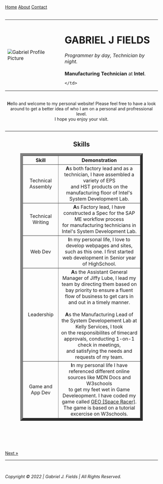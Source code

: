 <!DOCTYPE html>
<html lang="en" dir="ltr">
<meta name="viewport" content="width=device-width, initial-scale=1">
<style>
  body {
    background-image: url("BackGround.jpg");
  }

  body {
    margin: 0;
    font-family: Arial, Helvetica, sans-serif;
  }

  div.c {
    -webkit-text-decoration-line: underline;
    /* Chrome  */
    text-decoration-line: underline;
  }

  .topnav {
    overflow: hidden;
    background-color: #333;
  }

  .topnav a {
    float: left;
    display: block;
    color: #f2f2f2;
    text-align: center;
    padding: 14px 16px;
    text-decoration: none;
    font-size: 17px;
  }

  .topnav a:hover {
    background-color: Grey;
    color: white;
  }

  .topnav a.active {
    background-color: Black;
    color: Grey;
  }

  .topnav .icon {
    display: none;
  }

  @media screen and (max-width: 600px) {
    .topnav a:not(:first-child) {
      display: none;
    }

    .topnav a.icon {
      float: right;
      display: block;
    }
  }

  @media screen and (max-width: 600px) {
    .topnav.responsive {
      position: relative;
    }

    .topnav.responsive .icon {
      position: absolute;
      right: 0;
      top: 0;
    }

    .topnav.responsive a {
      float: none;
      display: block;
      text-align: left;
    }
  }

  .circle {
    background-color: black;
    ;
    border: 8px solid blue;
    height: 300px;
    border-radius: 50%;
    -moz-border-radius: 50%;
    -webkit-border-radius: 50%;
    width: 300px;
  }

  a {
    text-decoration: none;
    display: inline-block;
    padding: 10px 20px;
  }

  a:hover {
    background-color: Silver;
    color: White;
  }

  li:hover {
    background-color: none;
    color: white;
  }

  .next {
    background-color: Grey;
    color: White;
  }

  .p1 {
    color: White;
    font-size: 20px;
    font-family: serif;
    font-style: normal;
  }

  .p2 {
    font-weight: 300;
    color: white;
    font-family: serif;
    font-style: normal;
    font-size: 20px;
  }

  h1 {
    color: Grey;
    font-style: normal;
  }

  h2 {
    color: Grey;
    font-family: serif;
  }

  .txt1 {
      color: Blue;
      text-decoration-line: underline;
      text-decoration-color: White ;
  }

  .txt2 {
      text-decoration-line: underline;
      text-decoration-color: blue;
  }

  .txt3 {
      color: White;
  }


  .ul {
    color: White;
    font-family: serif;
    font-size: 20px;
  }

  th {
    color: White;
    font-family: serif;
  }

  .td1 {
    color: White;
    font-family: serif;
  }

  .tblb {
    border-color: Gold;
    border-style: dashed;
  }

  .tblb2 {
    border-color: Silver;
    border-style: groove;
  }

  .footer {
    position:relative;
    left: 0;
    bottom: 0;
    width: 100%;
    background-color: none;
    color: white;
    text-align: center;
}
</style>

<head>
  <meta charset="utf-8">
  <title>Gabriel J Fields Website | Homepage</title>
</head>
<div class="topnav" id="myTopnav">
  <a href="index.html" class="active">Home</a>
  <a href="aboutme.html">About</a>
  <a href="contactme.html">Contact</a>
  <a href="javascript:void(0);" class="icon" onclick="myFunction()">
    <i class="fa fa-bars"></i>
  </a>
</div>

<div style="padding-left:16px">

</div>

<script>
  function myFunction() {
    var x = document.getElementById("myTopnav");
    if (x.className === "topnav") {
      x.className += " responsive";
    } else {
      x.className = "topnav";
    }
  }
</script>

</br>


<div class="c">

</div>
<center>
<table>
  <tr>
    <td>
      <img src="Gabriel 5.2022.png" class="circle" alt="Gabriel Profile Picture">
    </td>
    <td>
      <h1 class="h1"> GABRIEL J FIELDS </h1>
      <p2 class="p2">
        <em>Programmer by day, Technician by night.</em>
      </p2></br></br>
      <p2 class="p2">
      <strong>Manufacturing Technician</strong> at <p1 class="txt1"><strong>Intel</strong></p1>.
    </br>
      </p2>

    </td>
  </tr>
</table>
</center>
</br>

<center>
  <p2 class="p2">
    <p2 class="txt3" style="text-indent: 25px;"><strong>H</strong></p2>ello and welcome to my personal website! Please feel free to have a look around to get a better idea of who I am on a personal
    and profressional level. <br />I hope you enjoy your visit.
  </p2>
</center> </br>
<hr size="3" noshade>
<h2 align="center">Skills</h2>
<center>
  <table style="width:80%" border="8" class="tblb2">
    <tr>
      <th>Skill</th>
      <th>Demonstration</th>
    </tr>
    <tr align="center">
      <td class="td1">Technical Assembly</td>
      <td class="td1"><strong>A</strong>s both factory lead and as a technician, I have assembled a variety of EPS </br> and HST products on the manufacturing floor
      of Intel's System Development Lab.</td>
    </tr>
    <tr align="center">
      <td class="td1">Technical Writing</td>
      <td class="td1"><strong>A</strong>s Factory lead, I have constructed a Spec for the SAP ME workflow process </br> for manufacturing technicians in
      Intel's System Development Lab. </td>
    </tr>
    <tr align="center">
      <td class="td1">Web Dev</td>
      <td class="td1"><strong>I</strong>n my personal life, I love to develop webpages and sites, such as this one.
        I first started</br> web development in Senior year of HighSchool.</td>
    </tr>
    <tr align="center">
      <td class="td1">Leadership</td>
      <td class="td1"> <strong>A</strong>s the Assistant General Manager of Jiffy Lube,  I lead my team by
      directing them based on </br>
       bay priority to ensure a fluent flow of business to get cars in and out in a timely manner. </br></br>
    <strong>A</strong>s the Manufacturing Lead of the System Developement Lab at Kelly Services, I took </br>
     on the responsibilites of timecard approvals, conducting 1-on-1 check in meetings, </br>
     and satisfying the needs and requests of my team.
    </td>
    </tr>
    <tr align="center">
      <td class="td1">Game and App Dev</td>
      <td class="td1"><strong>I</strong>n my personal life I have referenced different online sources like MDN Docs and W3schools </br>
         to get my feet wet
      in Game Develeopment. I have coded my game called <a href="file:///C:/Users/GabeF/Desktop/Programming%20Projects/GameDev%20Projects/HyperNerd%20Games/Geo/GEO%20[Space%20Racer].html">GEO [Space Racer]</a>.
    </br> The game is based on a tutorial excercise on W3schools.</td>
    </tr>
  </table>
</center></br>

</br>
</br>
</br>


<a href="aboutme.html" class="next">Next &raquo;</a></br>

<hr size="3" noshade></br>

<div class="footer">
  <p><em>Copyright © 2022 | Gabriel J. Fields | All Rights Reserved.</em></p>
</div>



</body>




</html>
